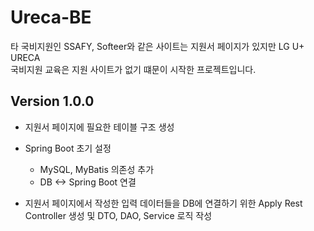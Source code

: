 # Ureca-BE

타 국비지원인 SSAFY, Softeer와 같은 사이트는 지원서 페이지가 있지만 LG U+ URECA <br /> 국비지원 교육은 지원 사이트가 없기 떄문이 시작한 프로젝트입니다.

## Version 1.0.0

- 지원서 페이지에 필요한 테이블 구조 생성
- Spring Boot 초기 설정

  - MySQL, MyBatis 의존성 추가
  - DB <-> Spring Boot 연결

- 지원서 페이지에서 작성한 입력 데이터들을 DB에 연결하기 위한 Apply Rest Controller 생성 및 DTO, DAO, Service 로직 작성
